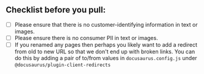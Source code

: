 ## Checklist before you pull:

- [ ] Please ensure that there is no customer-identifying information in text or images.
- [ ] Please ensure there is no consumer PII in text or images.
- [ ] If you renamed any pages then perhaps you likely want to add a redirect from old to new URL so that we don't end up with broken links. You can do this by adding a pair of to/from values in `docusaurus.config.js` under `@docusaurus/plugin-client-redirects`
